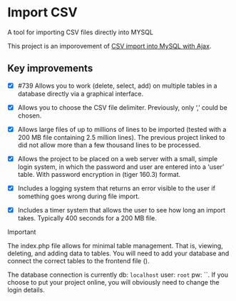 # Import CSV
A tool for importing CSV files directly into MYSQL

This project is an imporovement of [CSV import into MySQL with Ajax](https://www.webslesson.info/2019/11/csv-import-using-ajax-progress-bar-in-php.html).
## Key improvements
- [x] #739 Allows you to work (delete, select, add) on multiple tables in a database directly via a graphical interface.
- [x] Allows you to choose the CSV file delimiter. Previously, only ‘,’ could be chosen.
- [x] Allows large files of up to millions of lines to be imported (tested with a 200 MB file containing 2.5 million lines). The previous project linked to did not allow more than a few thousand lines to be processed.
- [x] Allows the project to be placed on a web server with a small, simple login system, in which the password and user are entered into a ‘user’ table. With password encryption in (tiger 160.3) format.
- [x] Includes a logging system that returns an error visible to the user if something goes wrong during file import.
- [x] Includes a timer system that allows the user to see how long an import takes. Typically 400 seconds for a 200 MB file.


> [!IMPORTANT]
> The index.php file allows for minimal table management. That is, viewing, deleting, and adding data to tables. You will need to add your database and connect the correct tables to the frontend file (). 

The database connection is currently db: `localhost` user: `root` pw: ``. If you choose to put your project online, you will obviously need to change the login details.
